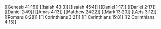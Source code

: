 [[Genesis 41:16]]
[[Isaiah 43:3]]
[[Isaiah 45:4]]
[[Daniel 1:17]]
[[Daniel 2:17]]
[[Daniel 2:49]]
[[Amos 4:13]]
[[Matthew 24:22]]
[[Mark 13:20]]
[[Acts 3:12]]
[[Romans 8:28]]
[[1 Corinthians 3:21]]
[[1 Corinthians 15:8]]
[[2 Corinthians 4:15]]

